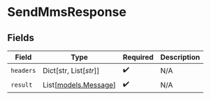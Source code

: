 # SendMmsResponse


## Fields

| Field                                        | Type                                         | Required                                     | Description                                  |
| -------------------------------------------- | -------------------------------------------- | -------------------------------------------- | -------------------------------------------- |
| `headers`                                    | Dict[str, List[*str*]]                       | :heavy_check_mark:                           | N/A                                          |
| `result`                                     | List[[models.Message](../models/message.md)] | :heavy_check_mark:                           | N/A                                          |